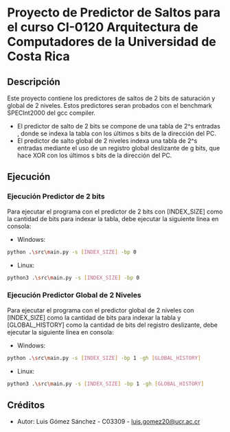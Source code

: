 # Proyecto de Predictor de Saltos para el curso CI-0120 Arquitectura de Computadores de la Universidad de Costa Rica

## Descripción
Este proyecto contiene los predictores de saltos de 2 bits de saturación y global de 2 niveles. Estos predictores seran probados con el benchmark SPECInt2000 del gcc compiler.

- El predictor de salto de 2 bits se compone de una tabla de 2^s entradas , donde se indexa la tabla con los últimos s bits de la dirección del PC.
- El predictor de salto global de 2 niveles indexa una tabla de 2^s entradas mediante el uso de un registro global deslizante de g bits, que hace XOR con los últimos s bits de la dirección del PC.

## Ejecución

### Ejecución Predictor de 2 bits
Para ejecutar el programa con el predictor de 2 bits con [INDEX_SIZE] como la cantidad de bits para indexar la tabla, debe ejecutar la siguiente línea en consola:

* Windows:
```bash
python .\src\main.py -s [INDEX_SIZE] -bp 0
```

* Linux:
```bash
python3 .\src\main.py -s [INDEX_SIZE] -bp 0
```

### Ejecución Predictor Global de 2 Niveles
Para ejecutar el programa con el predictor global de 2 niveles con [INDEX_SIZE] como la cantidad de bits para indexar la tabla y [GLOBAL_HISTORY] como la cantidad de bits del registro deslizante, debe ejecutar la siguiente línea en consola:

* Windows:
```bash
python .\src\main.py -s [INDEX_SIZE] -bp 1 -gh [GLOBAL_HISTORY]
```

* Linux:
```bash
python3 .\src\main.py -s [INDEX_SIZE] -bp 1 -gh [GLOBAL_HISTORY]
```

## Créditos
* Autor: Luis Gómez Sánchez - C03309 - luis.gomez20@ucr.ac.cr